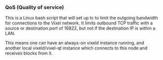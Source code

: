 ### QoS (Quality of service) ###

This is a Linux bash script that will set up tc to limit the outgoing bandwidth for connections to the Vixel network. It limits outbound TCP traffic with a source or destination port of 16822, but not if the destination IP is within a LAN.

This means one can have an always-on vixeld instance running, and another local vixeld/vixel-qt instance which connects to this node and receives blocks from it.
